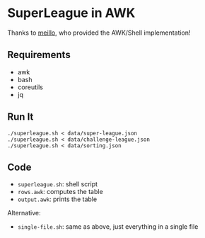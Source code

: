 # SuperLeague in AWK

Thanks to [meillo](https://marmaro.de/), who provided the AWK/Shell
implementation!

## Requirements

- awk
- bash
- coreutils
- jq

## Run It

    ./superleague.sh < data/super-league.json
    ./superleague.sh < data/challenge-league.json
    ./superleague.sh < data/sorting.json

## Code

- `superleague.sh`: shell script
- `rows.awk`: computes the table
- `output.awk`: prints the table

Alternative:

- `single-file.sh`: same as above, just everything in a single file
